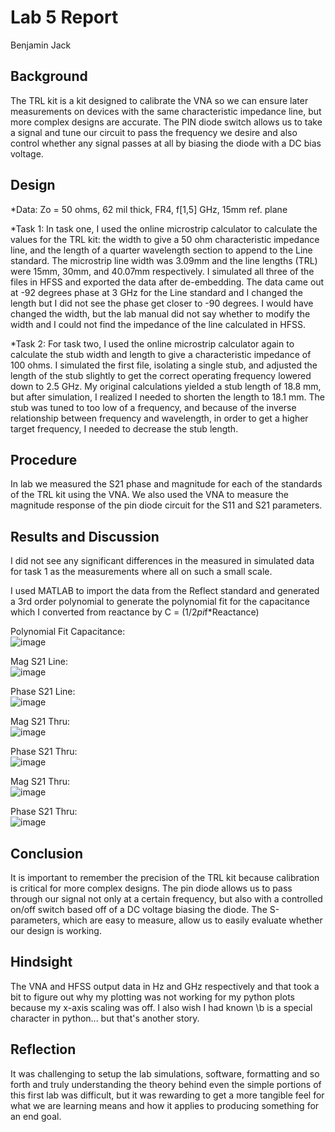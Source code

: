 # Lab 5 Report
Benjamin Jack

## Background
The TRL kit is a kit designed to calibrate the VNA so we can ensure later measurements on devices with the same characteristic impedance line, but more complex designs
are accurate. The PIN diode switch allows us to take a signal and tune our circuit to pass the frequency we desire and also control whether any signal passes at all by
biasing the diode with a DC bias voltage.

## Design
*Data:
Zo = 50 ohms, 62 mil thick, FR4, f[1,5] GHz, 15mm ref. plane

*Task 1:
In task one, I used the online microstrip calculator to calculate the values for the TRL kit: the width to give a 50 ohm characteristic impedance line, and the length
of a quarter wavelength section to append to the Line standard. The microstrip line width was 3.09mm and the line lengths (TRL) were 15mm, 30mm, and 40.07mm respectively.
I simulated all three of the files in HFSS and exported the data after de-embedding. The data came out at -92 degrees phase at 3 GHz for the Line standard
and I changed the length but I did not see the phase get closer to -90 degrees. I would have changed the width, but the lab manual did not say whether to modify
the width and I could not find the impedance of the line calculated in HFSS. 

*Task 2:
For task two, I used the online microstrip calculator again to calculate the stub width and length to give a characteristic impedance of 100 ohms. I simulated the first 
file, isolating a single stub, and adjusted the length of the stub slightly to get the correct operating frequency lowered down to 2.5 GHz. My original calculations yielded a stub
length of 18.8 mm, but after simulation, I realized I needed to shorten the length to 18.1 mm. The stub was tuned to too low of a frequency, and because of the inverse relationship
between frequency and wavelength, in order to get a higher target frequency, I needed to decrease the stub length.

## Procedure
In lab we measured the S21 phase and magnitude for each of the standards of the TRL kit using the VNA. We also used the VNA to measure the magnitude response of the pin diode circuit
for the S11 and S21 parameters.

## Results and Discussion

I did not see any significant differences in the measured in simulated data for task 1 as the measurements where all on such a small scale.

I used MATLAB to import the data from the Reflect standard and generated a 3rd order polynomial to generate the polynomial fit for the capacitance
which I converted from reactance by C = (1/2*pi*f*Reactance)

Polynomial Fit Capacitance: <br>
![image](https://github.com/CourseReps/ECEN452-Spring2016/blob/master/Students/Benejack/Lab5/Cap.png)<br>

Mag S21 Line: <br>
![image](https://github.com/CourseReps/ECEN452-Spring2016/blob/master/Students/Benejack/Lab5/S21_Line_Mag.png)<br>

Phase S21 Line: <br>
![image](https://github.com/CourseReps/ECEN452-Spring2016/blob/master/Students/Benejack/Lab5/S21_Line_Phase.png) <br>

Mag S21 Thru: <br>
![image](https://github.com/CourseReps/ECEN452-Spring2016/blob/master/Students/Benejack/Lab5/S21_Thru_Mag.png) <br>

Phase S21 Thru: <br>
![image](https://github.com/CourseReps/ECEN452-Spring2016/blob/master/Students/Benejack/Lab5/S21_Thru_Phase.png)<br>

Mag S21 Thru: <br>
![image](https://github.com/CourseReps/ECEN452-Spring2016/blob/master/Students/Benejack/Lab5/PIN_On.png)<br>

Phase S21 Thru: <br>
![image](https://github.com/CourseReps/ECEN452-Spring2016/blob/master/Students/Benejack/Lab5/PIN_Off.png)<br>

## Conclusion
It is important to remember the precision of the TRL kit because calibration is critical for more complex designs. The
pin diode allows us to pass through our signal not only at a certain frequency, but also with a controlled on/off switch
based off of a DC voltage biasing the diode. The S-parameters, which are easy to measure, allow us to easily evaluate whether
our design is working.

## Hindsight
The VNA and HFSS output data in Hz and GHz respectively and that took a bit to figure out why my plotting was not working for my python plots because my x-axis scaling was off.
I also wish I had known \b is a special character in python... but that's another story.

## Reflection
It was challenging to setup the lab simulations, software, formatting and so forth and truly understanding the theory behind even the simple portions of this first lab
was difficult, but it was rewarding to get a more tangible feel for what we are learning means and how it applies to producing something for an end goal.
